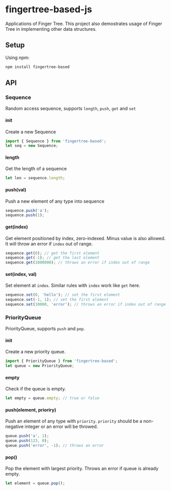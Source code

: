 # fingertree-based-js
Applications of Finger Tree. This project also demostrates usage of Finger Tree in implementing other data structures.

## Setup
Using npm:
```bash
npm install fingertree-based
```

## API
### Sequence
Random access sequence, supports `length`, `push`, `get` and `set`
#### init
Create a new Sequence
```javascript
import { Sequence } from 'fingertree-based';
let seq = new Sequence;
```
#### length
Get the length of a sequence
```javascript
let len = sequence.length;
```
#### push(val)
Push a new element of any type into sequence
```javascript
sequence.push('a');
sequence.push(1);
```
#### get(index)
Get element positioned by index, zero-indexed. Minus value is also allowed. It will throw an error if `index` out of range.
```javascript
sequence.get(0); // get the first element
sequence.get(-1); // get the last element
sequence.get(1000000); // throws an error if index out of range
```
#### set(index, val)
Set element at `index`. Similar rules with `index` work like `get` here.
```javascript
sequence.set(0, 'hello'); // set the first element
sequence.set(-1, 1); // set the first element
sequence.set(10000, 'error'); // throws an error if index out of range
```

### PriorityQueue
PriorityQueue, supports `push` and `pop`.
#### init
Create a new priority queue.
```javascript
import { PriorityQueue } from 'fingertree-based';
let queue = new PriorityQueue;
```
#### empty
Check if the queue is empty.
```javascript
let empty = queue.empty; // true or false
```
#### push(element, prioriry)
Push an element of any type with `priority`. `priority` should be a non-negative integer or an error will be throwed.
```javascript
queue.push('a', 1);
queue.push(123, 0);
queue.push('error', -1); // throws an error
```
#### pop()
Pop the element with largest priority. Throws an error if queue is already empty.
```javascript
let element = queue.pop();
```